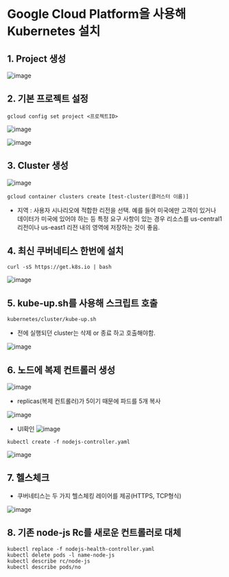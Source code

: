 # Google Cloud Platform을 사용해 Kubernetes 설치

## 1.  Project 생성

![image](https://user-images.githubusercontent.com/81672260/146697334-d8899ea6-7ee8-447f-b462-efc40fdd9f1c.png)

## 2. 기본 프로젝트 설정
``` 
gcloud config set project <프로젝트ID>
```

![image](https://user-images.githubusercontent.com/81672260/146697425-a54900fb-4bfb-4915-8456-714c95230ed3.png)

![image](https://user-images.githubusercontent.com/81672260/146697384-2c23aa04-5276-4164-b710-e8fe1cb56f5c.png)

## 3. Cluster 생성
![image](https://user-images.githubusercontent.com/81672260/146696698-9f1b5bb2-04dd-4c52-9c88-c3f801cb0297.png)


```
gcloud container clusters create [test-cluster(클러스터 이름)]
```


- 지역 : 사용자 시나리오에 적합한 리전을 선택. 예를 들어 미국에만 고객이 있거나 데이터가 미국에 있어야 하는 등 특정 요구 사항이 있는 경우 리소스를 us-central1 리전이나 us-east1 리전 내의 영역에 저장하는 것이 좋음.

## 4. 최신 쿠버네티스 한번에 설치

```
curl -sS https://get.k8s.io | bash
```

![image](https://user-images.githubusercontent.com/81672260/146697979-37113e53-e4f0-412e-a5f9-f4e8b52c0c1e.png)

## 5. kube-up.sh를 사용해 스크립트 호출
```
kubernetes/cluster/kube-up.sh
```

- 전에 실행되던 cluster는 삭제 or 종료 하고 호출해야함.

![image](https://user-images.githubusercontent.com/81672260/146698243-b9660c43-8527-4646-ac52-363b41389b78.png)

## 6. 노드에 복제 컨트롤러 생성

![image](https://user-images.githubusercontent.com/81672260/146708661-c1a50e1f-a4ea-40e9-8191-efd73cf2ee0a.png)

- replicas(복제 컨트롤러)가 5이기 때문에 파드를 5개 복사


![image](https://user-images.githubusercontent.com/81672260/146702482-5a25f506-5f89-471d-b264-b84ca7a6afe2.png)

- UI확인
![image](https://user-images.githubusercontent.com/81672260/146702712-0cf003c9-3920-4445-af2a-c02dfe79bdf8.png)




```
kubectl create -f nodejs-controller.yaml
```
![image](https://user-images.githubusercontent.com/81672260/146702032-1cce507d-dc9b-4d15-a03e-ab1b44214b90.png)

## 7. 헬스체크
- 쿠버네티스는 두 가지 헬스체킹 레이어를 제공(HTTPS, TCP형식)

![image](https://user-images.githubusercontent.com/81672260/146703497-8da29d13-e125-4734-b254-5a92b02a037f.png)


## 8. 기존 node-js Rc를 새로운 컨트롤러로 대체

```
kubectl replace -f nodejs-health-controller.yaml
kubectl delete pods -l name-node-js
kubectl describe rc/node-js
kubectl describe pods/no
```
